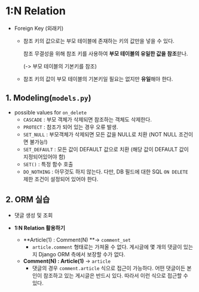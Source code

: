 # 1:N Relation

- Foreign Key (외래키)

  - 참조 키의 값으로는 부모 테이블에 존재하는 키의 값만을 넣을 수 있다.

    참조 무결성을 위해 참조 키를 사용하여 **부모 테이블의 유일한 값을 참조**핟나.

    (-> 부모 테이블의 기본키를 참조)

  - 참조 키의 값이 부모 테이블의 기본키일 필요는 없지만 **유일**해야 한다.

## 1. Modeling(`models.py`)

- possible values for `on_delete`
  - `CASCADE` : 부모 객체가 삭제되면 참조하는 객체도 삭제한다.
  - `PROTECT` : 참조가 되어 있는 경우 오류 발생.
  - `SET_NULL` : 부모객체가 삭제되면 모든 값을 NULL로 치환 (NOT NULL 조건이면 불가능!)  
  - `SET_DEFAULT` : 모든 값이 DEFAULT 값으로 치환 (해당 값이 DEFAULT 값이 지정되어있어야 함)
  - `SET()` : 특정 함수 호출
  - `DO_NOTHING` : 아무것도 하지 않는다. 다만, DB 필드에 대한 SQL `ON DELETE` 제한 조건이 설정되어 있어야 한다.

## 2. ORM 실습

- 댓글 생성 및 조회



- **1:N Relation 활용하기**
  - **Article(1) : Comment(N) **-> `comment_set`
    - `article.comment` 형태로는 가져올 수 없다. 게시글에 몇 개의 댓글이 있는지 Django ORM 측에서 보장할 수가 없다.
  - **Comment(N) : Article(1)** -> `article`
    - 댓글의 경우 `comment.article` 식으로 접근이 가능하다. 어떤 댓글이든 본인이 참조하고 있는 게시글은 반드시 있다. 따라서 이런 식으로 접근할 수 있다.